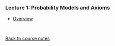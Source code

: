 ### Lecture 1: Probability Models and Axioms

* [Overview](https://www.youtube.com/watch?v=1opb8hQz7GQ)

<br>

[Back to course notes](../Course_Notes.md)

